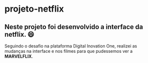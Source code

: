 # projeto-netflix

## Neste projeto foi desenvolvido a interface da netflix. :smile:

Seguindo o desafio na plataforma Digital Inovation One, realizei as mudanças na interface e nos filmes para que pudessemos ver a <strong>MARVELFLIX</strong>.
